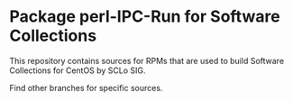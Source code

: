 # Package perl-IPC-Run for Software Collections

This repository contains sources for RPMs that are used
to build Software Collections for CentOS by SCLo SIG.

Find other branches for specific sources.
